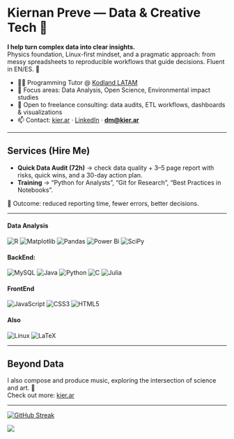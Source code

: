 # Kiernan Preve — Data & Creative Tech 👋

**I help turn complex data into clear insights.**  
Physics foundation, Linux-first mindset, and a pragmatic approach: from messy spreadsheets to reproducible workflows that guide decisions. Fluent in EN/ES. 🧭

- 👩‍🏫 Programming Tutor @ [Kodland LATAM](https://kodland.org/)  
- 🔭 Focus areas: Data Analysis, Open Science, Environmental impact studies  
- 🤝 Open to freelance consulting: data audits, ETL workflows, dashboards & visualizations  
- 📫 Contact: [kier.ar](https://kier.ar) · [LinkedIn](https://www.linkedin.com/in/kierprev/) · **dm@kier.ar**

---

## Services (Hire Me)
- **Quick Data Audit (72h)** → check data quality + 3–5 page report with risks, quick wins, and a 30-day action plan.  
- **Training** → “Python for Analysts”, “Git for Research”, “Best Practices in Notebooks”.

🎯 Outcome: reduced reporting time, fewer errors, better decisions.

---

#### Data Analysis
![R](https://img.shields.io/badge/r-%23276DC3.svg?style=for-the-badge&logo=r&logoColor=white)
 ![Matplotlib](https://img.shields.io/badge/Matplotlib-%23ffffff.svg?style=for-the-badge&logo=Matplotlib&logoColor=black)
 ![Pandas](https://img.shields.io/badge/pandas-%23150458.svg?style=for-the-badge&logo=pandas&logoColor=white)
 ![Power Bi](https://img.shields.io/badge/power_bi-F2C811?style=for-the-badge&logo=powerbi&logoColor=black)
 ![SciPy](https://img.shields.io/badge/SciPy-%230C55A5.svg?style=for-the-badge&logo=scipy&logoColor=%white)

#### BackEnd:
![MySQL](https://img.shields.io/badge/mysql-4479A1.svg?style=for-the-badge&logo=mysql&logoColor=white)
![Java](https://img.shields.io/badge/java-%23ED8B00.svg?style=for-the-badge&logo=openjdk&logoColor=white)
![Python](https://img.shields.io/badge/python-3670A0?style=for-the-badge&logo=python&logoColor=ffdd54)
![C](https://img.shields.io/badge/c-%2300599C.svg?style=for-the-badge&logo=c&logoColor=white)
![Julia](https://img.shields.io/badge/-Julia-9558B2?style=for-the-badge&logo=julia&logoColor=white)


#### FrontEnd
![JavaScript](https://img.shields.io/badge/javascript-%23323330.svg?style=for-the-badge&logo=javascript&logoColor=%23F7DF1E)
![CSS3](https://img.shields.io/badge/css3-%231572B6.svg?style=for-the-badge&logo=css3&logoColor=white)
![HTML5](https://img.shields.io/badge/html5-%23E34F26.svg?style=for-the-badge&logo=html5&logoColor=white)

#### Also
![Linux](https://img.shields.io/badge/Linux-FCC624?style=for-the-badge&logo=linux&logoColor=black)
![LaTeX](https://img.shields.io/badge/latex-%23008080.svg?style=for-the-badge&logo=latex&logoColor=white)

---

## Beyond Data
I also compose and produce music, exploring the intersection of science and art. 🎼  
Check out more: [kier.ar](https://kier.ar)

---


[![GitHub Streak](https://github-readme-streak-stats.herokuapp.com?user=KierPrev&theme=shadow-blue&hide_border=true&date_format=j%20M%5B%20Y%5D&card_width=300&hide_current_streak=true&hide_longest_streak=true)](https://git.io/streak-stats)


[![](https://visitcount.itsvg.in/api?id=KierPrev&label=visits&color=3&icon=0&pretty=true)](https://visitcount.itsvg.in)
